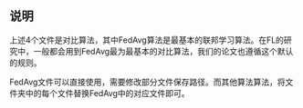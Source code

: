 
## 说明

上述4个文件是对比算法，其中FedAvg算法是最基本的联邦学习算法。在FL的研究中，一般都会用到FedAvg最为最基本的对比算法，我们的论文也遵循这个默认的规则。

FedAvg文件可以直接使用，需要修改部分文件保存路径。而其他算法算法，将文件夹中的每个文件替换FedAvg中的对应文件即可。
